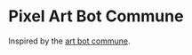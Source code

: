 # Pixel Art Bot Commune

Inspired by the [art bot commune](http://tinyai.net/research/art-bot-communes/).

